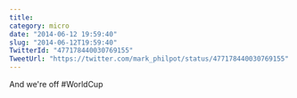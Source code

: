 ```yaml
---
title: 
category: micro
date: "2014-06-12 19:59:40"
slug: "2014-06-12T19:59:40"
TwitterId: "477178440030769155"
TweetUrl: "https://twitter.com/mark_philpot/status/477178440030769155"
---
```


And we're off #WorldCup
